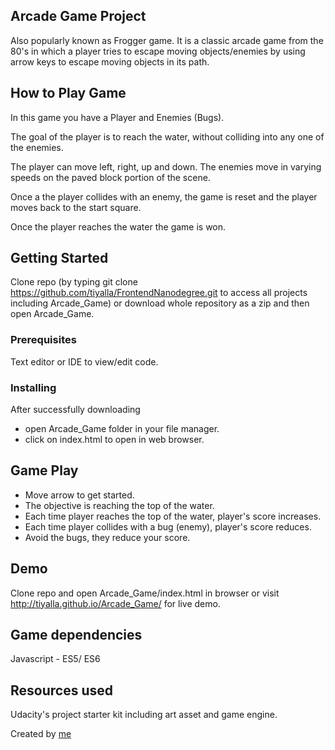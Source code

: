 ## Arcade Game Project
Also popularly known as Frogger game.  It is a classic arcade game from the 80's in which a player tries to escape moving objects/enemies by using arrow keys to escape moving objects in its path. 

## How to Play Game
In this game you have a Player and Enemies (Bugs). 

The goal of the player is to reach the water, without colliding into any one of the enemies. 

The player can move left, right, up and down. The enemies move in varying speeds on the paved block portion of the scene. 

Once a the player collides with an enemy, the game is reset and the player moves back to the start square. 

Once the player reaches the water the game is won.

## Getting Started
Clone repo (by typing git clone https://github.com/tiyalla/FrontendNanodegree.git to access all projects including Arcade_Game) or download whole repository as a zip and then open Arcade_Game.

### Prerequisites
Text editor or IDE to view/edit code.

### Installing
After successfully downloading
- open Arcade_Game folder in your file manager.
- click on index.html to open in web browser.

## Game Play
- Move arrow to get started.
- The objective is reaching the top of the water.
- Each time player reaches the top of the water, player's score increases.
- Each time player collides with a bug (enemy), player's score reduces.
- Avoid the bugs, they reduce your score.

## Demo
Clone repo and open Arcade_Game/index.html in browser or visit http://tiyalla.github.io/Arcade_Game/ for live demo.

## Game dependencies
Javascript - ES5/ ES6

## Resources used
Udacity's project starter kit including art asset and game engine.


Created by [me](http://tiyalla.github.io/)
